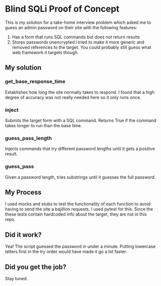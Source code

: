 # Blind SQLi Proof of Concept
This is my solution for a take-home interview problem which asked me to guess an admin password on their site with the following features:
1. Has a form that runs SQL commands but does not return results
2. Stores passwords unencrypted
I tried to make it more generic and removed references to the target. You could probably still guess what web framework it targets though.

## My solution
### get_base_response_time
Establishes how long the site normally takes to respond. I found that a high degree of accuracy was not really needed here so it only runs once.

### inject
Submits the target form with a SQL command. Returns True if the command takes longer to run than the base time.

### guess_pass_length
Injects commands that try different password lengths until it gets a positive result.

### guess_pass
Given a password length, tries substrings until it guesses the full password.

## My Process
I used mocks and stubs to test the functionality of each function to avoid having to send the site a bajillion requests. I used pytest for this. Since the these tests contain hardcoded info about the target, they are not in this repo.

## Did it work?
Yea! The script guessed the password in under a minute. Putting lowercase letters first in the try order would have made it go a lot faster.

## Did you get the job?
Stay tuned.